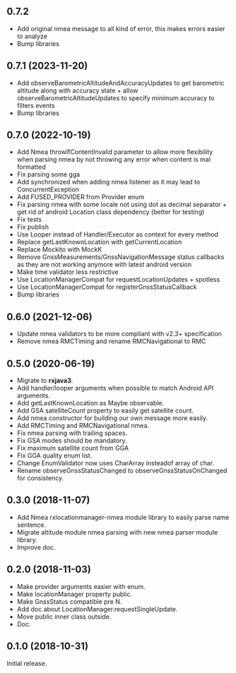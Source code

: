 0.7.2
--------------
- Add original nmea message to all kind of error, this makes errors easier to analyze
- Bump libraries

0.7.1 (2023-11-20)
--------------
- Add observeBarometricAltitudeAndAccuracyUpdates to get barometric altitude along with accuracy state + allow observeBarometricAltitudeUpdates to specify minimum accuracy to filters events
- Bump libraries

0.7.0 (2022-10-19)
--------------
- Add Nmea throwIfContentInvalid parameter to allow more flexibility when parsing nmea by not throwing any error when content is mal formatted
- Fix parsing some gga
- Add synchronized when adding nmea listener as it may lead to ConcurrentException
- Add FUSED_PROVIDER from Provider enum
- Fix parsing nmea with some locale not using dot as decimal separator + get rid of android Location class dependency (better for testing)
- Fix tests
- Fix publish
- Use Looper instead of Handler/Executor as context for every method
- Replace getLastKnownLocation with getCurrentLocation
- Replace Mockito with MockK
- Remove GnssMeasurements/GnssNavigationMessage status callbacks as they are not working anymore with latest android version
- Make time validator less restrictive
- Use LocationManagerCompat for requestLocationUpdates + spotless
- Use LocationManagerCompat for registerGnssStatusCallback
- Bump libraries


0.6.0 (2021-12-06)
------------------
- Update nmea validators to be more compliant with v2.3+ specification
- Remove nmea RMCTiming and rename RMCNavigational to RMC

0.5.0 (2020-06-19)
------------------
- Migrate to **rxjava3**.
- Add handler/looper arguments when possible to match Android API arguments.
- Add getLastKnownLocation as Maybe observable.
- Add GSA satelliteCount property to easily get satellite count.
- Add nmea constructor for building our own message more easily.
- Add RMCTiming and RMCNavigational nmea.
- Fix nmea parsing with trailing spaces.
- Fix GSA modes should be mandatory.
- Fix maximum satellite count from GGA
- Fix GGA quality enum list.
- Change EnumValidator now uses CharArray insteadof array of char.
- Rename observeGnssStatusChanged to observeGnssStatusOnChanged for consistency.

0.3.0 (2018-11-07)
------------------
- Add Nmea rxlocationmanager-nmea module library to easily parse name sentence.
- Migrate altitude module nmea parsing with new nmea parser module library.
- Improve doc.

0.2.0 (2018-11-03)
------------------
- Make provider arguments easier with enum.
- Make locationManager property public.
- Make GnssStatus compatible pre N.
- Add doc about LocationManager.requestSingleUpdate.
- Move public inner class outside.
- Doc.

0.1.0 (2018-10-31)
------------------
Initial release.

